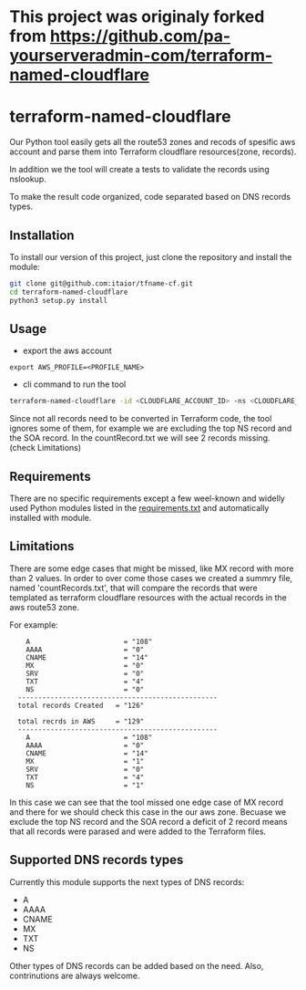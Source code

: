 # This project was originaly forked from https://github.com/pa-yourserveradmin-com/terraform-named-cloudflare

# terraform-named-cloudflare

Our Python tool easily gets all the route53 zones and recods of spesific aws account 
and parse them into Terraform cloudflare resources(zone, records).

In addition we the tool will create a tests to validate the records using nslookup.

To make the result code organized, code separated based on DNS records types.

## Installation

To install our version of this project, just clone the repository and install the
module:

```bash
git clone git@github.com:itaior/tfname-cf.git
cd terraform-named-cloudflare
python3 setup.py install
```

## Usage

* export the aws account 
```
export AWS_PROFILE=<PROFILE_NAME>
```
* cli command to run the tool

```bash
terraform-named-cloudflare -id <CLOUDFLARE_ACCOUNT_ID> -ns <CLOUDFLARE_NS_RECORDS>
```

Since not all records need to be converted in Terraform code, the tool ignores
some of them, for example we are excluding the top NS record and the SOA record.
In the countRecord.txt we will see 2 records missing. (check Limitations)

## Requirements

There are no specific requirements except a few weel-known and widelly used Python
modules listed in the [requirements.txt](requirements.txt) and automatically
installed with module.

## Limitations
There are some edge cases that might be missed, like MX record with more than 2 values.
In order to over come those cases we created a summry file, named 'countRecords.txt', that will compare the records
that were templated as terraform cloudflare resources with the actual records in the aws route53 zone.

For example:
```
    A                       = "108"
    AAAA                    = "0" 
    CNAME                   = "14" 
    MX                      = "0"
    SRV                     = "0"
    TXT                     = "4"
    NS                      = "0"
  -------------------------------------------------
  total records Created   = "126"
    
  total recrds in AWS     = "129"
  -------------------------------------------------
    A                       = "108"
    AAAA                    = "0" 
    CNAME                   = "14" 
    MX                      = "1"
    SRV                     = "0"
    TXT                     = "4"
    NS                      = "1"
```

In this case we can see that the tool missed one edge case of MX record and there for we should check this case in the our
aws zone. 
Becuase we exclude the top NS record and the SOA record a deficit of 2 record means that all records were 
parased and were added to the Terraform files.

## Supported DNS records types

Currently this module supports the next types of DNS records:

- A
- AAAA
- CNAME
- MX
- TXT
- NS

Other types of DNS records can be added based on the need. Also, contrinutions
are always welcome.
